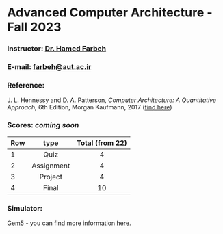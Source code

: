 # Advanced Computer Architecture - Fall 2023

### Instructor: [Dr. Hamed Farbeh](https://aut.ac.ir/cv/2158/%D8%AD%D8%A7%D9%85%D8%AF%20%D9%81%D8%B1%D8%A8%D9%87)
### E-mail: [farbeh@aut.ac.ir](mailto:farbeh@aut.ac.ir)

### Reference:
 J. L. Hennessy and D. A. Patterson, *Computer Architecture: A Quantitative Approach,* 6th Edition, Morgan Kaufmann, 2017 ([find here](https://github.com/rezaAdinepour/M.Sc-AUT/tree/main/Advanced%20Computer%20Architecture/Reference))

 ### Scores: *coming soon*
| Row | type | Total (from 22) |
| --- | :-:  | :-: |  
| 1 | Quiz | 4 |
| 2 | Assignment | 4 |
| 3 | Project | 4 |
| 4 | Final | 10 |

### Simulator:
[Gem5](https://www.gem5.org/) - you can find more information [here](https://www.gem5.org/getting_started/).


